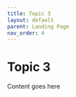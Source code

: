 ```yaml
---
title: Topic 3
layout: default
parent: Landing Page
nav_order: 4
---
```


# Topic 3

Content goes here